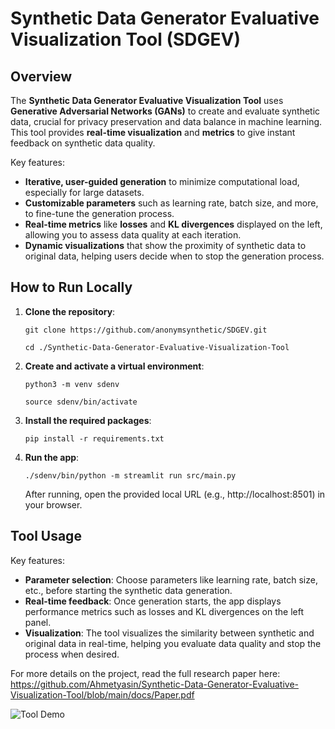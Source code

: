 # **Synthetic Data Generator Evaluative Visualization Tool (SDGEV)**

## **Overview**

The **Synthetic Data Generator Evaluative Visualization Tool** uses **Generative Adversarial Networks (GANs)** to create and evaluate synthetic data, crucial for privacy preservation and data balance in machine learning. This tool provides **real-time visualization** and **metrics** to give instant feedback on synthetic data quality.

Key features:
- **Iterative, user-guided generation** to minimize computational load, especially for large datasets.
- **Customizable parameters** such as learning rate, batch size, and more, to fine-tune the generation process.
- **Real-time metrics** like **losses** and **KL divergences** displayed on the left, allowing you to assess data quality at each iteration.
- **Dynamic visualizations** that show the proximity of synthetic data to original data, helping users decide when to stop the generation process.

## **How to Run Locally**

1. **Clone the repository**:

   ```
   git clone https://github.com/anonymsynthetic/SDGEV.git
   ```
   ```
   cd ./Synthetic-Data-Generator-Evaluative-Visualization-Tool
    ```
2. **Create and activate a virtual environment**:
   ```
   python3 -m venv sdenv
   ```
   ```
   source sdenv/bin/activate
    ```
3. **Install the required packages**:
   ```
   pip install -r requirements.txt
   ```
4. **Run the app**:
   ```
   ./sdenv/bin/python -m streamlit run src/main.py
   ```
   After running, open the provided local URL (e.g., http://localhost:8501) in your browser.

## **Tool Usage**


Key features:
- **Parameter selection**: Choose parameters like learning rate, batch size, etc., before starting the synthetic data generation.
- **Real-time feedback**: Once generation starts, the app displays performance metrics such as losses and KL divergences on the left panel.
- **Visualization**: The tool visualizes the similarity between synthetic and original data in real-time, helping you evaluate data quality and stop the process when desired.

For more details on the project, read the full research paper here:
https://github.com/Ahmetyasin/Synthetic-Data-Generator-Evaluative-Visualization-Tool/blob/main/docs/Paper.pdf


![Tool Demo](https://github.com/Ahmetyasin/Synthetic-Data-Generator-Evaluative-Visualization-Tool/blob/main/img/SDGEV_vid.gif)
  




